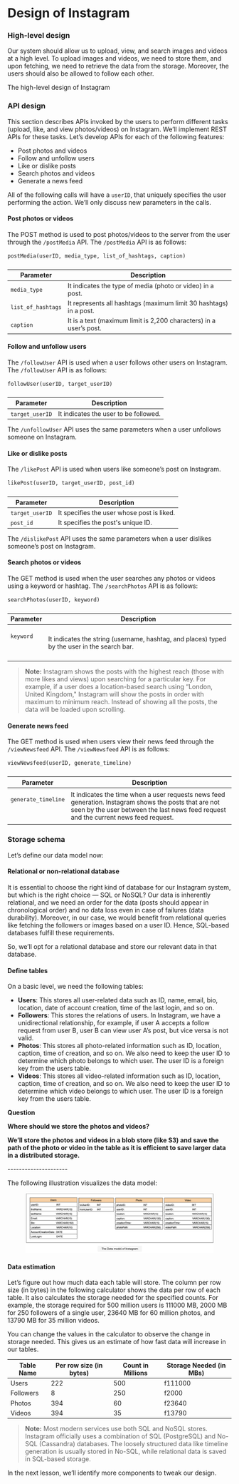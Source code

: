 # Design of Instagram

### High-level design <a href="#high-level-design-0" id="high-level-design-0"></a>

Our system should allow us to upload, view, and search images and videos at a high level. To upload images and videos, we need to store them, and upon fetching, we need to retrieve the data from the storage. Moreover, the users should also be allowed to follow each other.

The high-level design of Instagram

### API design <a href="#api-design-0" id="api-design-0"></a>

This section describes APIs invoked by the users to perform different tasks (upload, like, and view photos/videos) on Instagram. We’ll implement REST APIs for these tasks. Let’s develop APIs for each of the following features:

* Post photos and videos
* Follow and unfollow users
* Like or dislike posts
* Search photos and videos
* Generate a news feed

All of the following calls will have a `userID`, that uniquely specifies the user performing the action. We’ll only discuss new parameters in the calls.

#### Post photos or videos <a href="#post-photos-or-videos-1" id="post-photos-or-videos-1"></a>

The POST method is used to post photos/videos to the server from the user through the `/postMedia` API. The `/postMedia` API is as follows:

```
postMedia(userID, media_type, list_of_hashtags, caption)
```

###

| **Parameter**      | **Description**                                                    |
| ------------------ | ------------------------------------------------------------------ |
| `media_type`       | It indicates the type of media (photo or video) in a post.         |
| `list_of_hashtags` | It represents all hashtags (maximum limit 30 hashtags) in a post.  |
| `caption`          | It is a text (maximum limit is 2,200 characters) in a user’s post. |

#### Follow and unfollow users <a href="#follow-and-unfollow-users-0" id="follow-and-unfollow-users-0"></a>

The `/followUser` API is used when a user follows other users on Instagram. The `/followUser` API is as follows:

```
followUser(userID, target_userID)
```

###

| **Parameter**   | **Description**                       |
| --------------- | ------------------------------------- |
| `target_userID` | It indicates the user to be followed. |

The `/unfollowUser` API uses the same parameters when a user unfollows someone on Instagram.

#### Like or dislike posts <a href="#like-or-dislike-posts-0" id="like-or-dislike-posts-0"></a>

The `/likePost` API is used when users like someone’s post on Instagram.

```
likePost(userID, target_userID, post_id)
```

###

| **Parameter**   | **Description**                            |
| --------------- | ------------------------------------------ |
| `target_userID` | It specifies the user whose post is liked. |
| `post_id`       | It specifies the post's unique ID.         |

The `/dislikePost` API uses the same parameters when a user dislikes someone’s post on Instagram.

#### Search photos or videos <a href="#search-photos-or-videos-0" id="search-photos-or-videos-0"></a>

The GET method is used when the user searches any photos or videos using a keyword or hashtag. The `/searchPhotos` API is as follows:

```
searchPhotos(userID, keyword)
```

###

| **Parameter**                          | **Description**                                                                              |
| -------------------------------------- | -------------------------------------------------------------------------------------------- |
| <p><code>keyword</code></p><p><br></p> | It indicates the string (username, hashtag, and places) typed by the user in the search bar. |

> **Note:** Instagram shows the posts with the highest reach (those with more likes and views) upon searching for a particular key. For example, if a user does a location-based search using “London, United Kingdom," Instagram will show the posts in order with maximum to minimum reach. Instead of showing all the posts, the data will be loaded upon scrolling.

#### Generate news feed <a href="#generate-news-feed-0" id="generate-news-feed-0"></a>

The GET method is used when users view their news feed through the `/viewNewsfeed` API. The `/viewNewsfeed` API is as follows:

```
viewNewsfeed(userID, generate_timeline)
```

###

| **Parameter**                                    | **Description**                                                                                                                                                                                |
| ------------------------------------------------ | ---------------------------------------------------------------------------------------------------------------------------------------------------------------------------------------------- |
| <p><code>generate_timeline</code></p><p><br></p> | It indicates the time when a user requests news feed generation. Instagram shows the posts that are not seen by the user between the last news feed request and the current news feed request. |

### Storage schema <a href="#storage-schema-0" id="storage-schema-0"></a>

Let’s define our data model now:

#### Relational or non-relational database <a href="#relational-or-non-relational-database-1" id="relational-or-non-relational-database-1"></a>

It is essential to choose the right kind of database for our Instagram system, but which is the right choice — SQL or NoSQL? Our data is inherently relational, and we need an order for the data (posts should appear in chronological order) and no data loss even in case of failures (data durability). Moreover, in our case, we would benefit from relational queries like fetching the followers or images based on a user ID. Hence, SQL-based databases fulfill these requirements.

So, we’ll opt for a relational database and store our relevant data in that database.

#### Define tables <a href="#define-tables-2" id="define-tables-2"></a>

On a basic level, we need the following tables:

* **Users**: This stores all user-related data such as ID, name, email, bio, location, date of account creation, time of the last login, and so on.
* **Followers**: This stores the relations of users. In Instagram, we have a unidirectional relationship, for example, if user A accepts a follow request from user B, user B can view user A’s post, but vice versa is not valid.
* **Photos**: This stores all photo-related information such as ID, location, caption, time of creation, and so on. We also need to keep the user ID to determine which photo belongs to which user. The user ID is a foreign key from the users table.
* **Videos**: This stores all video-related information such as ID, location, caption, time of creation, and so on. We also need to keep the user ID to determine which video belongs to which user. The user ID is a foreign key from the users table.

**Question**

**Where should we store the photos and videos?**

**We’ll store the photos and videos in a blob store (like S3) and save the path of the photo or video in the table as it is efficient to save larger data in a distributed storage.**

\---------------------

The following illustration visualizes the data model:

<figure><img src="../.gitbook/assets/Screenshot 2023-09-06 at 12.44.33 AM.png" alt=""><figcaption></figcaption></figure>

#### Data estimation <a href="#data-estimation-0" id="data-estimation-0"></a>

Let’s figure out how much data each table will store. The column per row size (in bytes) in the following calculator shows the data per row of each table. It also calculates the storage needed for the specified counts. For example, the storage required for 500 million users is 111000 MB, 2000 MB for 250 followers of a single user, 23640 MB for 60 million photos, and 13790 MB for 35 million videos.

You can change the values in the calculator to observe the change in storage needed. This gives us an estimate of how fast data will increase in our tables.



| Table Name | Per row size (in bytes) | Count in Millions | Storage Needed (in MBs) |
| ---------- | ----------------------- | ----------------- | ----------------------- |
| Users      | 222                     | 500               | f111000                 |
| Followers  | 8                       | 250               | f2000                   |
| Photos     | 394                     | 60                | f23640                  |
| Videos     | 394                     | 35                | f13790                  |

> **Note:** Most modern services use both SQL and NoSQL stores. Instagram officially uses a combination of SQL (PostgreSQL) and No-SQL (Cassandra) databases. The loosely structured data like timeline generation is usually stored in No-SQL, while relational data is saved in SQL-based storage.

In the next lesson, we’ll identify more components to tweak our design.
